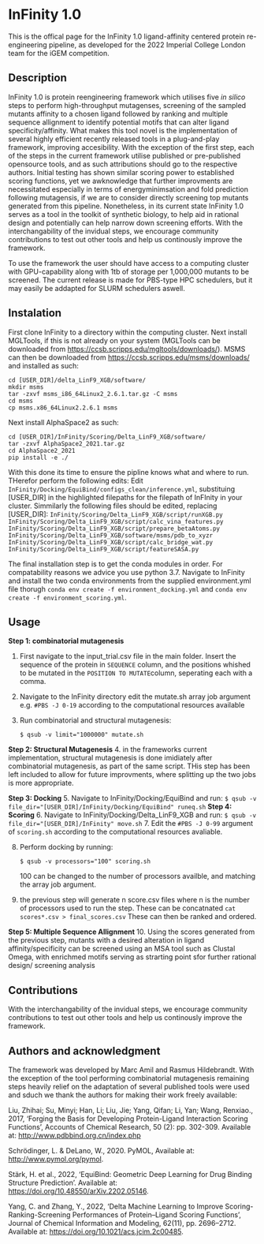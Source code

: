 # InFinity 1.0
This is the offical page for the InFinity 1.0 ligand-affinity centered protein re-engineering pipeline, as developed for the 2022 Imperial College London team for the iGEM competition. 

## Description
InFinity 1.0 is protein reengineering framework which utilises five _in silico_ steps to perform high-throughput mutagenses, screening of the sampled mutants affinity to a chosen ligand followed by ranking and multiple sequence allignment to identify potential motifs that can alter ligand specificity/affinity. What makes this tool novel is the implementation of several highly efficient recently released tools in a plug-and-play framework, improving accesibility. With the exception of the first step, each of the steps in the current framework utilise published or pre-published opensource tools, and as such attributions should go to the respective authors. Initial testing has shown similar scoring power to established scoring functions, yet we awknowledge that further improvments are necessitated especially in terms of energyminimsation and fold prediction following mutagensis, if we are to consider directly screening top mutants generated from this pipeline. Nonetheless, in its current state InFinity 1.0 serves as a tool in the toolkit of synthetic biology, to help aid in rational design and potentially can help narrow down screening efforts. With the interchangability of the invidual steps, we encourage community contributions to test out other tools and help us continously improve the framework.

To use the framework the user should have access to a computing cluster with GPU-capability along with 1tb of storage per 1,000,000 mutants to be screened.
The current release is made for PBS-type HPC schedulers, but it may easily be addapted for SLURM schedulers aswell. 
## Instalation
First clone InFinity to a directory within the computing cluster. Next install MGLTools, if this is not already on your system (MGLTools can be downloaded from https://ccsb.scripps.edu/mgltools/downloads/). MSMS can then be downloaded from https://ccsb.scripps.edu/msms/downloads/ and installed as such: 
```
cd [USER_DIR]/delta_LinF9_XGB/software/
mkdir msms
tar -zxvf msms_i86_64Linux2_2.6.1.tar.gz -C msms
cd msms
cp msms.x86_64Linux2.2.6.1 msms
```
Next install AlphaSpace2 as such:
```
cd [USER_DIR]/InFinity/Scoring/Delta_LinF9_XGB/software/
tar -zxvf AlphaSpace2_2021.tar.gz
cd AlphaSpace2_2021
pip install -e ./
```
With this done its time to ensure the pipline knows what and where to run. THerefor perform the following edits:
Edit ``InFinity/Docking/EquiBind/configs_clean/inference.yml``, substituing [USER_DIR] in the highlighted filepaths for the filepath of InFInity in your cluster. 
Simmilarly the following files should be edited, replacing [USER_DIR]:
``InFinity/Scoring/Delta_LinF9_XGB/script/runXGB.py``<br>
``InFinity/Scoring/Delta_LinF9_XGB/script/calc_vina_features.py``<br>
``InFinity/Scoring/Delta_LinF9_XGB/script/prepare_betaAtoms.py``<br>
``InFinity/Scoring/Delta_LinF9_XGB/software/msms/pdb_to_xyzr``<br>
``InFinity/Scoring/Delta_LinF9_XGB/script/calc_bridge_wat.py``<br>
``InFinity/Scoring/Delta_LinF9_XGB/script/featureSASA.py``<br>

The final installation step is to get the conda modules in order. For compatability reasons we advice you use python 3.7.
Navigate to InFinity and install the two conda environments from the supplied environment.yml file thorugh ``conda env create -f environment_docking.yml`` and ``conda env create -f environment_scoring.yml``.

## Usage
**Step 1: combinatorial mutagenesis**

1. First navigate to the input_trial.csv file in the main folder. Insert the sequence of the protein in ``SEQUENCE`` column, and the positions whished to be mutated in the ``POSITION TO MUTATE``column, seperating each with a comma.

2. Navigate to the InFinity directory edit the mutate.sh array job argument e.g. ``#PBS -J 0-19`` according to the computational resources available

2. Run combinatorial and structural mutagenesis:
    ```
    $ qsub -v limit="1000000" mutate.sh
    ```
**Step 2: Structural Mutagenesis**
4. in the frameworks current implementation, structural mutagenesis is done imidiately after combinatorial mutagenesis, as part of the same script. THis step has been left included to allow for future improvments, where splitting up the two jobs is more appropriate. 

**Step 3: Docking**
5. Navigate to InFinity/Docking/EquiBind and run:
    ```
    $ qsub -v file_dir="[USER_DIR]/InFinity/Docking/EquiBind" runeq.sh
    ```
**Step 4: Scoring**
6. Navigate to InFinity/Docking/Delta_LinF9_XGB and run:
    ```
    $ qsub -v file_dir="[USER_DIR]/InFinity" move.sh
    ```
7. Edit the ``#PBS -J 0-99`` argument of ``scoring.sh`` according to the computational resources avaliable.


8. Perform docking by running: 
    ```
    $ qsub -v processors="100" scoring.sh
    ```
   100 can be changed to the number of processors availble, and matching the array job argument.
   
9. the previous step will generate n score.csv files where n is the number of processors used to run the step. These can be concatnated ``cat scores*.csv > final_scores.csv`` These can then be ranked and ordered.

**Step 5: Multiple Sequence Allignment**
10. Using the scores generated from the previous step, mutants with a desired alteration in ligand affinity/specificity can be screened using an MSA tool such as Clustal Omega, with enrichmed motifs serving as strarting point sfor further rational design/ screening analysis 

## Contributions
With the interchangability of the invidual steps, we encourage community contributions to test out other tools and help us continously improve the framework.

## Authors and acknowledgment
The framework was developed by Marc Amil and Rasmus Hildebrandt.
With the exception of the tool performing combinatorial mutagenesis remaining steps heavily relief on the adaptation of several published tools were used and sduch we thank the authors for making their work freely available:

Liu, Zhihai; Su, Minyi; Han, Li; Liu, Jie; Yang, Qifan; Li, Yan; Wang, Renxiao., 2017, ‘Forging the Basis for Developing Protein-Ligand Interaction Scoring Functions’, Accounts of Chemical Research, 50 (2): pp. 302-309. Available at: http://www.pdbbind.org.cn/index.php

Schrödinger, L. & DeLano, W., 2020. PyMOL, Available at: http://www.pymol.org/pymol.

Stärk, H. et al., 2022, ‘EquiBind: Geometric Deep Learning for Drug Binding Structure Prediction’. Available at: https://doi.org/10.48550/arXiv.2202.05146.

Yang, C. and Zhang, Y., 2022, ‘Delta Machine Learning to Improve Scoring-Ranking-Screening Performances of Protein–Ligand Scoring Functions’, Journal of Chemical Information and Modeling, 62(11), pp. 2696–2712. Available at: https://doi.org/10.1021/acs.jcim.2c00485.


